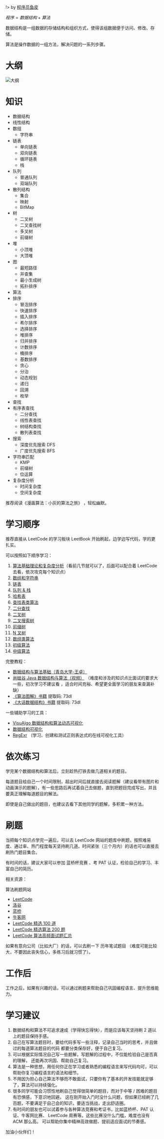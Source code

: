 !> by [程序员鱼皮](https://space.bilibili.com/12890453)


$程序 = 数据结构 + 算法$

数据结构是一组数据的存储结构和组织方式，使得该组数据便于访问、修改、存储。

算法是操作数据的一组方法，解决问题的一系列步骤。

# 
# 大纲

![大纲](http://cdn.gxmnzl.xyz/img/ADS0001.png)

# 知识

- 数据结构
- 线性结构
- 数组
  - 字符串
- 链表
    - 单向链表
    - 双向链表
  - 循环链表
  - 栈
- 队列
    - 普通队列
  - 双端队列
- 散列结构
    - 集合
    - 映射
  - BitMap
- 树
  - 二叉树
  - 二叉查找树
  - 多叉树
  - 前缀树
- 堆
    - 小顶堆
  - 大顶堆
- 图
    - 最短路径
    - 并查集
    - 最小生成树
  - 拓扑排序
- 算法
- 排序
    - 冒泡排序
    - 快速排序
    - 插入排序
    - 希尔排序
    - 选择排序
    - 堆排序
    - 归并排序
    - 计数排序
    - 桶排序
  - 基数排序
  - 贪心
  - 分治
  - 动态规划
  - 递归
  - 回溯
  - 枚举
- 查找
- 有序表查找
    - 二分查找
    - 线性表查找
    - 树结构查找
  - 散列表查找
- 搜索
    - 深度优先搜索 DFS
  - 广度优先搜索 BFS
- 字符串匹配
    - KMP
  - 前缀树
  - 位运算
- 复杂度分析
  - 时间复杂度
  - 空间复杂度

推荐阅读《漫画算法：小灰的算法之旅》 ，轻松幽默。

# 学习顺序

推荐直接从 LeetCode 的学习板块 LeetBook 开始刷起，边学边写代码，学的更扎实。


可以按照如下顺序学习：

1. [算法基础理论和复杂度分析](https://www.bilibili.com/video/BV1nJ411V7bd)（看前几节就可以了，后面可以配合着 LeetCode 去看，依次攻克每个知识点）
2. [数组和字符串](https://leetcode-cn.com/leetbook/detail/array-and-string/)
3. [链表](https://leetcode-cn.com/leetbook/detail/linked-list/)
4. [队列 & 栈](https://leetcode-cn.com/leetbook/detail/queue-stack/)
5. [哈希表](https://leetcode-cn.com/leetbook/detail/hash-table/)
6. [查找表类算法](https://leetcode-cn.com/leetbook/detail/all-about-lockup-table/)
7. [二分查找](https://leetcode-cn.com/leetbook/detail/binary-search/)
8. [二叉树](https://leetcode-cn.com/leetbook/detail/data-structure-binary-tree/)
9. [二叉搜索树](https://leetcode-cn.com/leetbook/detail/introduction-to-data-structure-binary-search-tree/)
10. [前缀树](https://leetcode-cn.com/leetbook/detail/trie/)
11. [N 叉树](https://leetcode-cn.com/leetbook/detail/n-ary-tree/)
12. [数组类算法](https://leetcode-cn.com/leetbook/detail/all-about-array/)
13. [初级算法](https://leetcode-cn.com/leetbook/detail/top-interview-questions-easy/)
14. [中级算法](https://leetcode-cn.com/leetbook/detail/top-interview-questions-medium/)


完整教程：

- [数据结构与算法基础（青岛大学-王卓）](https://www.bilibili.com/video/BV1nJ411V7bd)
- [尚硅谷 Java 数据结构与算法（视频）](https://www.bilibili.com/video/BV1E4411H73v) （难度和涉及的知识点比面试的要求大一些，初次学习不建议看 ，适合时间充裕、希望更全面学习的朋友来查漏补缺）
- [《算法图解》书籍](https://www.aliyundrive.com/s/MFSC8TP7ANB) 提取码: 73dl
- [《大话数据结构》书籍](https://www.aliyundrive.com/s/MFSC8TP7ANB) 提取码: 73dl


一些辅助学习的工具：

- [VisuAlgo 数据结构和算法动态可视化](https://visualgo.net/zh)
- [数据结构可视化](https://www.cs.usfca.edu/~galles/visualization/Algorithms.html)
- [RegExr](https://www.code-nav.cn/rd/?rid=79550af2601114e9012110711798772b) （学习、创建和测试正则表达式的在线可视化工具）


# 依次练习

学完某个数据结构和算法后，立刻趁热打铁去做几道相关的题目。

每道题目给自己一个时间限制，超出时间后就直接去阅读题解（建议看带有图片和动画演示的题解），有一些思路后再试着自己去做题，直到把题目完成写出，并且要真正理解每道题目的解法。

即使是自己做出的题目，也建议去看下其他同学的题解，多积累一种方法。


# 刷题

当把每个知识点学完一遍后，可以去 LeetCode 网站的题库中刷题，按照难易度、通过率、热门程度每天坚持刷几道。时间紧张（三个月内）的话也可以直接去刷热门题目集合。

有时间的话，建议大家可以参加 蓝桥杯竞赛 、考 PAT 认证，检验自己的学习、丰富自己的简历。



相关资源：

算法刷题网站
- [LeetCode](https://leetcode-cn.com/)
- [洛谷](https://www.luogu.com.cn/)
- [蓝桥](https://lx.lanqiao.cn/)
- [牛客网](https://www.nowcoder.com/exam/oj)
- [LeetCode 精选 100 道](https://leetcode-cn.com/problem-list/2cktkvj/)
- [LeetCode 精选算法 200 题](https://leetcode-cn.com/problem-list/qg88wci/)
- [LeetCode 算法高频面试题汇总](https://leetcode-cn.com/leetbook/detail/top-interview-questions/)


如果有意向公司（比如大厂）的话，可以去刷一下 历年笔试题目 （难度可能比较大，不要因此丧失信心，多练习后就习惯了）。


# 工作后

工作之后，如果有兴趣的话，可以通过刷题来帮助自己巩固编程语言、提升思维能力。


# 学习建议

1. 数据结构和算法不可追求速成（学得快忘得快），而是应该每天坚持刷 2 道以上的题目保持手感。
2. 自己在写算法题目时，要给代码多写一些注释，记录自己当时的思考，并且做过的每道算法题目的代码
   都要分类保存好，便于自己复习。
3. 可以根据实际情况自己写一些题解，写题解的过程中，不仅能检验自己是否真的理解，
   还能再次巩固、帮助自己复习。
4. 算法是一种思想，用任何你正在学习或者熟悉的编程语言来写代码均可，可以帮助你复习编程语言的语法和细节。
5. 不用因为担心自己算法不够而不敢面试，只要你有了基本的开发技能就足够了，算法可以持续强化。
6. 很多同学可能会习惯性地刷自己觉得很简单的题目，而对于中等 / 困难的题目有恐惧感，下意识地回避。
   这在刚开始入门时没什么问题，但如果已经刷了几百题，不要满足于自己会的知识，要适当挑战，走出舒适圈。
7. 有时间的朋友也可以试着参与各种算法竞赛和考证书，比如蓝桥杯、PAT 认证、牛客网比赛、
   LeetCode 周赛等。这些比赛没什么门槛，难度也没有 ACM 那么高。
   可以帮助你集中精神高效做题、提前适应面试的节奏感。


加油小伙伴们！







